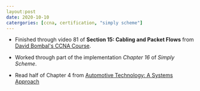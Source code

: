 ```yaml
--- 
layout:post
date: 2020-10-10
catergories: [ccna, certification, "simply scheme"]
---
```


- Finished through video 81 of **Section 15: Cabling and Packet Flows** from
  [David Bombal's CCNA Course](https://www.udemy.com/course/complete-networking-fundamentals-course-ccna-start).

- Worked through part of the implementation *Chapter 16* of *Simply Scheme*.

- Read half of Chapter 4 from [Automotive Technology: A Systems Approach](https://amzn.to/3lBj7Pk)
